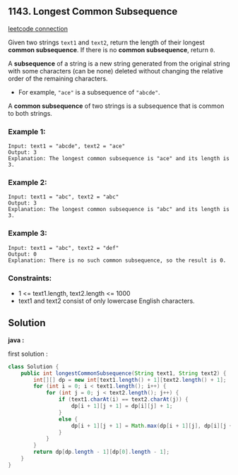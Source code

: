 ## 1143. Longest Common Subsequence

[leetcode connection](https://leetcode.com/problems/longest-common-subsequence/)

Given two strings `text1` and `text2`, return the length of their longest **common subsequence**. If there is no **common subsequence**, return `0`.

A **subsequence** of a string is a new string generated from the original string with some characters (can be none) deleted without changing the relative order of the remaining characters.

* For example, `"ace"` is a subsequence of `"abcde"`.

A **common subsequence** of two strings is a subsequence that is common to both strings.

### Example 1:
```
Input: text1 = "abcde", text2 = "ace" 
Output: 3  
Explanation: The longest common subsequence is "ace" and its length is 3.
```

### Example 2:
```
Input: text1 = "abc", text2 = "abc"
Output: 3
Explanation: The longest common subsequence is "abc" and its length is 3.
```

### Example 3:
```
Input: text1 = "abc", text2 = "def"
Output: 0
Explanation: There is no such common subsequence, so the result is 0.
```

### Constraints:

* 1 <= text1.length, text2.length <= 1000
* text1 and text2 consist of only lowercase English characters.

## Solution

**java :**

first solution :
```java
class Solution {
    public int longestCommonSubsequence(String text1, String text2) {
        int[][] dp = new int[text1.length() + 1][text2.length() + 1];
        for (int i = 0; i < text1.length(); i++) {
            for (int j = 0; j < text2.length(); j++) {
                if (text1.charAt(i) == text2.charAt(j)) {
                    dp[i + 1][j + 1] = dp[i][j] + 1;
                }
                else {
                    dp[i + 1][j + 1] = Math.max(dp[i + 1][j], dp[i][j + 1]);
                }
            }
        }
        return dp[dp.length - 1][dp[0].length - 1];
    }
}
```